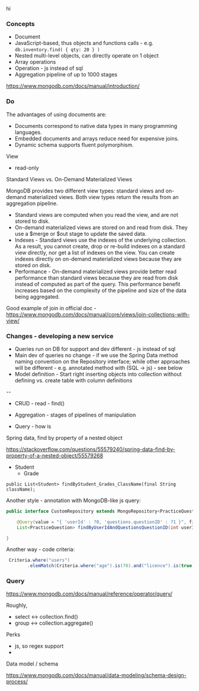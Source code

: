 hi


### Concepts

* Document
* JavaScript-based, thus objects and functions calls - e.g. `db.inventory.find( { qty: 20 } )`
* Nested multi-level objects, can directly operate on 1 object
* Array operations
* Operation - js instead of sql
* Aggregation pipeline of up to 1000 stages

https://www.mongodb.com/docs/manual/introduction/



### Do

The advantages of using documents are:

* Documents correspond to native data types in many programming languages.
* Embedded documents and arrays reduce need for expensive joins.
* Dynamic schema supports fluent polymorphism.


View

* read-only

Standard Views vs. On-Demand Materialized Views

MongoDB provides two different view types: standard views and on-demand materialized views. Both view types return the results from an aggregation pipeline.
* Standard views are computed when you read the view, and are not stored to disk.
* On-demand materialized views are stored on and read from disk. They use a $merge or $out stage to update the saved data.
* Indexes - Standard views use the indexes of the underlying collection. As a result, you cannot create, drop or re-build indexes on a standard view directly, nor get a list of indexes on the view. You can create indexes directly on on-demand materialized views because they are stored on disk.
* Performance - On-demand materialized views provide better read performance than standard views because they are read from disk instead of computed as part of the query. This performance benefit increases based on the complexity of the pipeline and size of the data being aggregated.

Good example of join in official doc - https://www.mongodb.com/docs/manual/core/views/join-collections-with-view/


### Changes - developing a new service

* Queries run on DB for support and dev different - js instead of sql
* Main dev of queries no change - if we use the Spring Data method naming convention on the Repository interface; while other approaches will be different - e.g. annotated method with (SQL -> js) - see below
* Model definition - Start right inserting objects into collection without defining vs. create table with column definitions

--



* CRUD - read - find() 
* Aggregation - stages of pipelines of manipulation 

* Query - how is


Spring data, find by property of a nested object

https://stackoverflow.com/questions/55579240/spring-data-find-by-property-of-a-nested-object/55579268

- Student
  - Grade

`public List<Student> findByStudent_Grades_ClassName(final String className);`

Another style - annotation with MongoDB-like js query:
```java
public interface CustomRepository extends MongoRepository<PracticeQuestion, String> {

    @Query(value = "{ 'userId' : ?0, 'questions.questionID' : ?1 }", fields = "{ 'questions.questionID' : 1 }")
    List<PracticeQuestion> findByUserIdAndQuestionsQuestionID(int userId, int questionID);

}
```

Another way - code criteria:
```java
 Criteria.where("users")
        .elemMatch(Criteria.where("age").is(70).and("licence").is(true));
```


### Query

https://www.mongodb.com/docs/manual/reference/operator/query/

Roughly,
* select <-> collection.find()
* group <-> collection.aggregate()

Perks
* js, so regex support
* 


Data model / schema

https://www.mongodb.com/docs/manual/data-modeling/schema-design-process/
